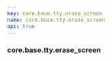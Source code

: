 ```yaml
---
key: core.base.tty.erase_screen
name: core.base.tty.erase_screen
api: true
---
```


### core.base.tty.erase_screen
